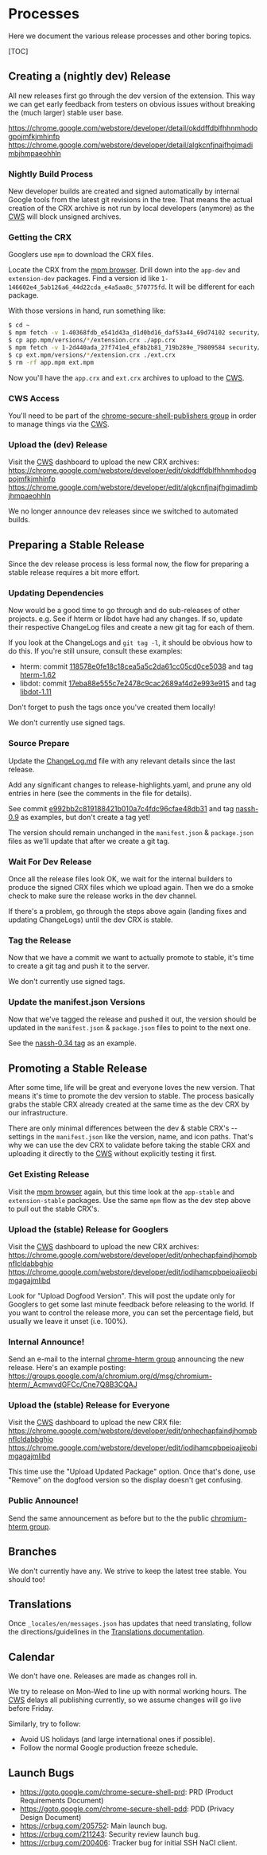 # Processes

Here we document the various release processes and other boring topics.

[TOC]

## Creating a (nightly dev) Release

All new releases first go through the dev version of the extension.  This way
we can get early feedback from testers on obvious issues without breaking the
(much larger) stable user base.

https://chrome.google.com/webstore/developer/detail/okddffdblfhhnmhodogpojmfkjmhinfp<br>
https://chrome.google.com/webstore/developer/detail/algkcnfjnajfhgimadimbjhmpaeohhln

### Nightly Build Process

New developer builds are created and signed automatically by internal Google
tools from the latest git revisions in the tree.
That means the actual creation of the CRX archive is not run by local developers
(anymore) as the [CWS] will block unsigned archives.

### Getting the CRX

Googlers use `mpm` to download the CRX files.

Locate the CRX from the [mpm browser].
Drill down into the `app-dev` and `extension-dev` packages.
Find a version id like `1-146602e4_5ab126a6_44d22cda_e4a5aa8c_570775fd`.
It will be different for each package.

With those versions in hand, run something like:

```sh
$ cd ~
$ mpm fetch -v 1-40368fdb_e541d43a_d1d0bd16_daf53a44_69d74102 security/nassh/app-dev app
$ cp app.mpm/versions/*/extension.crx ./app.crx
$ mpm fetch -v 1-2d440ada_27f741e4_ef8b2b81_719b289e_79809584 security/nassh/extension-dev ext
$ cp ext.mpm/versions/*/extension.crx ./ext.crx
$ rm -rf app.mpm ext.mpm
```

Now you'll have the `app.crx` and `ext.crx` archives to upload to the [CWS].

### CWS Access

You'll need to be part of the [chrome-secure-shell-publishers group] in order to
manage things via the [CWS].

### Upload the (dev) Release

Visit the [CWS] dashboard to upload the new CRX archives:<br>
https://chrome.google.com/webstore/developer/edit/okddffdblfhhnmhodogpojmfkjmhinfp<br>
https://chrome.google.com/webstore/developer/edit/algkcnfjnajfhgimadimbjhmpaeohhln

We no longer announce dev releases since we switched to automated builds.

## Preparing a Stable Release

Since the dev release process is less formal now, the flow for preparing a
stable release requires a bit more effort.

### Updating Dependencies

Now would be a good time to go through and do sub-releases of other projects.
e.g. See if hterm or libdot have had any changes.
If so, update their respective ChangeLog files and create a new git tag for each
of them.

If you look at the ChangeLogs and `git tag -l`, it should be obvious how to do
this.  If you're still unsure, consult these examples:

* hterm: commit [118578e0fe18c18cea5a5c2da61cc05cd0ce5038] and tag [hterm-1.62]
* libdot: commit [17eba88e555c7e2478c9cac2689af4d2e993e915] and tag [libdot-1.11]

Don't forget to push the tags once you've created them locally!

We don't currently use signed tags.

[118578e0fe18c18cea5a5c2da61cc05cd0ce5038]: https://chromium.googlesource.com/apps/libapps/+/118578e0fe18c18cea5a5c2da61cc05cd0ce5038^!
[17eba88e555c7e2478c9cac2689af4d2e993e915]: https://chromium.googlesource.com/apps/libapps/+/17eba88e555c7e2478c9cac2689af4d2e993e915^!
[hterm-1.62]: https://chromium.googlesource.com/apps/libapps/+/hterm-1.62
[libdot-1.11]: https://chromium.googlesource.com/apps/libapps/+/libdot-1.11

### Source Prepare

Update the [ChangeLog.md](./ChangeLog.md) file with any relevant details since
the last release.

Add any significant changes to release-highlights.yaml, and prune any old
entries in here (see the comments in the file for details).

See commit [e992bb2c819188421b010a7c4fdc96cfae48db31] and tag [nassh-0.9] as
examples, but don't create a tag yet!

The version should remain unchanged in the `manifest.json` & `package.json`
files as we'll update that after we create a git tag.

[e992bb2c819188421b010a7c4fdc96cfae48db31]: https://chromium.googlesource.com/apps/libapps/+/e992bb2c819188421b010a7c4fdc96cfae48db31^!
[nassh-0.9]: https://chromium.googlesource.com/apps/libapps/+/nassh-0.9

### Wait For Dev Release

Once all the release files look OK, we wait for the internal builders to produce
the signed CRX files which we upload again.
Then we do a smoke check to make sure the release works in the dev channel.

If there's a problem, go through the steps above again (landing fixes and
updating ChangeLogs) until the dev CRX is stable.

### Tag the Release

Now that we have a commit we want to actually promote to stable, it's time to
create a git tag and push it to the server.

We don't currently use signed tags.

### Update the manifest.json Versions

Now that we've tagged the release and pushed it out, the version should be
updated in the `manifest.json` & `package.json` files to point to the next one.

See the [nassh-0.34 tag] as an example.

[nassh-0.34 tag]: https://chromium.googlesource.com/apps/libapps/+/refs/tags/nassh-0.34^!

## Promoting a Stable Release

After some time, life will be great and everyone loves the new version.
That means it's time to promote the dev version to stable.
The process basically grabs the stable CRX already created at the same time as
the dev CRX by our infrastructure.

There are only minimal differences between the dev & stable CRX's -- settings
in the `manifest.json` like the version, name, and icon paths.
That's why we can use the dev CRX to validate before taking the stable CRX and
uploading it directly to the [CWS] without explicitly testing it first.

### Get Existing Release

Visit the [mpm browser] again, but this time look at the `app-stable` and
`extension-stable` packages.
Use the same `mpm` flow as the dev step above to pull out the stable CRX's.

### Upload the (stable) Release for Googlers

Visit the [CWS] dashboard to upload the new CRX archives:<br>
https://chrome.google.com/webstore/developer/edit/pnhechapfaindjhompbnflcldabbghjo<br>
https://chrome.google.com/webstore/developer/edit/iodihamcpbpeioajjeobimgagajmlibd

Look for "Upload Dogfood Version".  This will post the update only for Googlers
to get some last minute feedback before releasing to the world.  If you want to
control the release more, you can set the percentage field, but usually we leave
it unset (i.e. 100%).

### Internal Announce!

Send an e-mail to the internal [chrome-hterm group] announcing the new release.
Here's an example posting:<br>
https://groups.google.com/a/chromium.org/d/msg/chromium-hterm/_AcmwvdGFCc/Cne7Q8B3CQAJ

### Upload the (stable) Release for Everyone

Visit the [CWS] dashboard to upload the new CRX file:<br>
https://chrome.google.com/webstore/developer/edit/pnhechapfaindjhompbnflcldabbghjo<br>
https://chrome.google.com/webstore/developer/edit/iodihamcpbpeioajjeobimgagajmlibd

This time use the "Upload Updated Package" option.  Once that's done, use
"Remove" on the dogfood version so the display doesn't get confusing.

### Public Announce!

Send the same announcement as before but to the the public
[chromium-hterm group].

## Branches

We don't currently have any.  We strive to keep the latest tree stable.
You should too!

## Translations

Once `_locales/en/messages.json` has updates that need translating, follow the
directions/guidelines in the [Translations documentation](./translations.md).

## Calendar

We don't have one.  Releases are made as changes roll in.

We try to release on Mon-Wed to line up with normal working hours.
The [CWS] delays all publishing currently, so we assume changes will go live
before Friday.

Similarly, try to follow:
* Avoid US holidays (and large international ones if possible).
* Follow the normal Google production freeze schedule.

## Launch Bugs

* https://goto.google.com/chrome-secure-shell-prd: PRD (Product Requirements Document)
* https://goto.google.com/chrome-secure-shell-pdd: PDD (Privacy Design Document)
* https://crbug.com/205752: Main launch bug.
* https://crbug.com/211243: Security review launch bug.
* https://crbug.com/200406: Tracker bug for initial SSH NaCl client.


[CWS]: https://chrome.google.com/webstore
[chrome-hterm group]: http://g/chrome-hterm
[chrome-secure-shell-publishers group]: http://g/chrome-secure-shell-publishers
[chromium-hterm group]: https://groups.google.com/a/chromium.org/forum/?fromgroups#!forum/chromium-hterm
[mpm browser]: https://mpmbrowse.corp.google.com/packagez?package=security%2Fnassh
